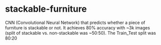 # stackable-furniture
CNN (Convolutional Neural Network) that predicts whether a piece of furniture is stackable or not. It achieves 80% accuracy with ~3k images (split of stackable vs. non-stackable was ~50:50). The Train_Test split was 80:20
